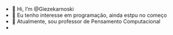 - 👋 Hi, I’m @Giezekarnoski
- 👀 Eu tenho interesse em programação, ainda estpu no começo
- 🌱 Atualmente, sou professor de Pensamento Computacional
- 
<!---
Giezek/Giezek is a ✨ special ✨ repository because its `README.md` (this file) appears on your GitHub profile.
You can click the Preview link to take a look at your changes.
--->
